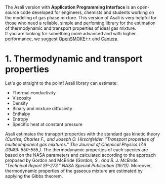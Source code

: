 The Asali version with **Application Programming Interface** is an open-source code developed for engineers, chemists and students working on the modeling of gas phase mixture. This version of Asali is very helpful for those who need a reliable, simple and perfoming library for the estimation of thermodynamic and transport properties of ideal gas mixture.  
If you are looking for something more advanced and with higher performance, we suggest [OpenSMOKE++](https://www.opensmokepp.polimi.it/) and [Cantera](https://cantera.org/).

# **1. Thermodynamic and transport properties**
Let's go straight to the point! Asali library can estimate:
* Thermal conductivity
* Viscosity
* Density
* Binary and mixture diffusivity
* Enthalpy
* Entropy
* Specific heat at constant pressure

Asali estimates the transport properties with the standard gas kinetic theory *(Curtiss, Charles F., and Joseph O. Hirschfelder. "Transport properties of multicomponent gas mixtures." The Journal of Chemical Physics 17.6 (1949): 550-555.)*. The thermodynamic properties of each species are based on the NASA parameters and calculated according to the approach proposed by Gordon and McBride *(Gordon, S., and B. J. McBride. "Technical Report SP-273." NASA Special Publication (1971))*. Moreover, thermodynamic properties of the gaseous mixture are estimated by applying the Gibbs theorem.
